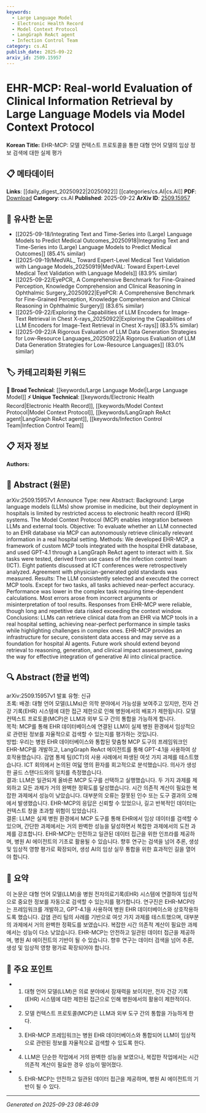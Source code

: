 ```yaml
---
keywords:
  - Large Language Model
  - Electronic Health Record
  - Model Context Protocol
  - LangGraph ReAct agent
  - Infection Control Team
category: cs.AI
publish_date: 2025-09-22
arxiv_id: 2509.15957
---
```


<!-- KEYWORD_LINKING_METADATA:
{
  "processed_timestamp": "2025-09-23T08:46:09.875989",
  "vocabulary_version": "1.0",
  "selected_keywords": [
    "Large Language Model",
    "Electronic Health Record",
    "Model Context Protocol",
    "LangGraph ReAct agent",
    "Infection Control Team"
  ],
  "rejected_keywords": [],
  "similarity_scores": {
    "Large Language Model": 0.85,
    "Electronic Health Record": 0.78,
    "Model Context Protocol": 0.8,
    "LangGraph ReAct agent": 0.77,
    "Infection Control Team": 0.75
  },
  "extraction_method": "AI_prompt_based",
  "budget_applied": true,
  "candidates_json": {
    "candidates": [
      {
        "surface": "Large Language Models",
        "canonical": "Large Language Model",
        "aliases": [
          "LLM",
          "Language Model"
        ],
        "category": "broad_technical",
        "rationale": "Connects to existing discussions on the use of large language models in various domains.",
        "novelty_score": 0.3,
        "connectivity_score": 0.9,
        "specificity_score": 0.7,
        "link_intent_score": 0.85
      },
      {
        "surface": "Electronic Health Record",
        "canonical": "Electronic Health Record",
        "aliases": [
          "EHR"
        ],
        "category": "unique_technical",
        "rationale": "Central to the study's context, linking healthcare data systems with AI applications.",
        "novelty_score": 0.65,
        "connectivity_score": 0.75,
        "specificity_score": 0.8,
        "link_intent_score": 0.78
      },
      {
        "surface": "Model Context Protocol",
        "canonical": "Model Context Protocol",
        "aliases": [
          "MCP"
        ],
        "category": "unique_technical",
        "rationale": "A novel framework introduced in the paper for integrating LLMs with EHR systems.",
        "novelty_score": 0.7,
        "connectivity_score": 0.6,
        "specificity_score": 0.85,
        "link_intent_score": 0.8
      },
      {
        "surface": "LangGraph ReAct agent",
        "canonical": "LangGraph ReAct agent",
        "aliases": [],
        "category": "unique_technical",
        "rationale": "Specific tool used in the study for interaction with the EHR-MCP framework.",
        "novelty_score": 0.68,
        "connectivity_score": 0.55,
        "specificity_score": 0.82,
        "link_intent_score": 0.77
      },
      {
        "surface": "Infection Control Team",
        "canonical": "Infection Control Team",
        "aliases": [
          "ICT"
        ],
        "category": "unique_technical",
        "rationale": "Represents a specific use case and application context within the study.",
        "novelty_score": 0.6,
        "connectivity_score": 0.5,
        "specificity_score": 0.78,
        "link_intent_score": 0.75
      }
    ],
    "ban_list_suggestions": [
      "hospital setting",
      "retrieval",
      "integration"
    ]
  },
  "decisions": [
    {
      "candidate_surface": "Large Language Models",
      "resolved_canonical": "Large Language Model",
      "decision": "linked",
      "scores": {
        "novelty": 0.3,
        "connectivity": 0.9,
        "specificity": 0.7,
        "link_intent": 0.85
      }
    },
    {
      "candidate_surface": "Electronic Health Record",
      "resolved_canonical": "Electronic Health Record",
      "decision": "linked",
      "scores": {
        "novelty": 0.65,
        "connectivity": 0.75,
        "specificity": 0.8,
        "link_intent": 0.78
      }
    },
    {
      "candidate_surface": "Model Context Protocol",
      "resolved_canonical": "Model Context Protocol",
      "decision": "linked",
      "scores": {
        "novelty": 0.7,
        "connectivity": 0.6,
        "specificity": 0.85,
        "link_intent": 0.8
      }
    },
    {
      "candidate_surface": "LangGraph ReAct agent",
      "resolved_canonical": "LangGraph ReAct agent",
      "decision": "linked",
      "scores": {
        "novelty": 0.68,
        "connectivity": 0.55,
        "specificity": 0.82,
        "link_intent": 0.77
      }
    },
    {
      "candidate_surface": "Infection Control Team",
      "resolved_canonical": "Infection Control Team",
      "decision": "linked",
      "scores": {
        "novelty": 0.6,
        "connectivity": 0.5,
        "specificity": 0.78,
        "link_intent": 0.75
      }
    }
  ]
}
-->

# EHR-MCP: Real-world Evaluation of Clinical Information Retrieval by Large Language Models via Model Context Protocol

**Korean Title:** EHR-MCP: 모델 컨텍스트 프로토콜을 통한 대형 언어 모델의 임상 정보 검색에 대한 실제 평가

## 📋 메타데이터

**Links**: [[daily_digest_20250922|20250922]] [[categories/cs.AI|cs.AI]]
**PDF**: [Download](https://arxiv.org/pdf/2509.15957.pdf)
**Category**: cs.AI
**Published**: 2025-09-22
**ArXiv ID**: [2509.15957](https://arxiv.org/abs/2509.15957)

## 🔗 유사한 논문
- [[2025-09-18/Integrating Text and Time-Series into (Large) Language Models to Predict Medical Outcomes_20250918|Integrating Text and Time-Series into (Large) Language Models to Predict Medical Outcomes]] (85.4% similar)
- [[2025-09-19/MedVAL_ Toward Expert-Level Medical Text Validation with Language Models_20250919|MedVAL: Toward Expert-Level Medical Text Validation with Language Models]] (83.9% similar)
- [[2025-09-22/EyePCR_ A Comprehensive Benchmark for Fine-Grained Perception, Knowledge Comprehension and Clinical Reasoning in Ophthalmic Surgery_20250922|EyePCR: A Comprehensive Benchmark for Fine-Grained Perception, Knowledge Comprehension and Clinical Reasoning in Ophthalmic Surgery]] (83.6% similar)
- [[2025-09-22/Exploring the Capabilities of LLM Encoders for Image-Text Retrieval in Chest X-rays_20250922|Exploring the Capabilities of LLM Encoders for Image-Text Retrieval in Chest X-rays]] (83.5% similar)
- [[2025-09-22/A Rigorous Evaluation of LLM Data Generation Strategies for Low-Resource Languages_20250922|A Rigorous Evaluation of LLM Data Generation Strategies for Low-Resource Languages]] (83.0% similar)

## 🏷️ 카테고리화된 키워드
**🧠 Broad Technical**: [[keywords/Large Language Model|Large Language Model]]
**⚡ Unique Technical**: [[keywords/Electronic Health Record|Electronic Health Record]], [[keywords/Model Context Protocol|Model Context Protocol]], [[keywords/LangGraph ReAct agent|LangGraph ReAct agent]], [[keywords/Infection Control Team|Infection Control Team]]

## 📋 저자 정보

**Authors:** 

## 📄 Abstract (원문)

arXiv:2509.15957v1 Announce Type: new 
Abstract: Background: Large language models (LLMs) show promise in medicine, but their deployment in hospitals is limited by restricted access to electronic health record (EHR) systems. The Model Context Protocol (MCP) enables integration between LLMs and external tools.
  Objective: To evaluate whether an LLM connected to an EHR database via MCP can autonomously retrieve clinically relevant information in a real hospital setting.
  Methods: We developed EHR-MCP, a framework of custom MCP tools integrated with the hospital EHR database, and used GPT-4.1 through a LangGraph ReAct agent to interact with it. Six tasks were tested, derived from use cases of the infection control team (ICT). Eight patients discussed at ICT conferences were retrospectively analyzed. Agreement with physician-generated gold standards was measured.
  Results: The LLM consistently selected and executed the correct MCP tools. Except for two tasks, all tasks achieved near-perfect accuracy. Performance was lower in the complex task requiring time-dependent calculations. Most errors arose from incorrect arguments or misinterpretation of tool results. Responses from EHR-MCP were reliable, though long and repetitive data risked exceeding the context window.
  Conclusions: LLMs can retrieve clinical data from an EHR via MCP tools in a real hospital setting, achieving near-perfect performance in simple tasks while highlighting challenges in complex ones. EHR-MCP provides an infrastructure for secure, consistent data access and may serve as a foundation for hospital AI agents. Future work should extend beyond retrieval to reasoning, generation, and clinical impact assessment, paving the way for effective integration of generative AI into clinical practice.

## 🔍 Abstract (한글 번역)

arXiv:2509.15957v1 발표 유형: 신규  
초록: 배경: 대형 언어 모델(LLMs)은 의학 분야에서 가능성을 보여주고 있지만, 전자 건강 기록(EHR) 시스템에 대한 접근 제한으로 인해 병원에서의 배포가 제한됩니다. 모델 컨텍스트 프로토콜(MCP)은 LLM과 외부 도구 간의 통합을 가능하게 합니다.  
목적: MCP를 통해 EHR 데이터베이스에 연결된 LLM이 실제 병원 환경에서 임상적으로 관련된 정보를 자율적으로 검색할 수 있는지를 평가하는 것입니다.  
방법: 우리는 병원 EHR 데이터베이스와 통합된 맞춤형 MCP 도구의 프레임워크인 EHR-MCP를 개발하고, LangGraph ReAct 에이전트를 통해 GPT-4.1을 사용하여 상호작용했습니다. 감염 통제 팀(ICT)의 사용 사례에서 파생된 여섯 가지 과제를 테스트했습니다. ICT 회의에서 논의된 여덟 명의 환자를 회고적으로 분석했습니다. 의사가 생성한 골드 스탠다드와의 일치를 측정했습니다.  
결과: LLM은 일관되게 올바른 MCP 도구를 선택하고 실행했습니다. 두 가지 과제를 제외하고 모든 과제가 거의 완벽한 정확도를 달성했습니다. 시간 의존적 계산이 필요한 복잡한 과제에서 성능이 낮았습니다. 대부분의 오류는 잘못된 인수 또는 도구 결과의 오해에서 발생했습니다. EHR-MCP의 응답은 신뢰할 수 있었으나, 길고 반복적인 데이터는 컨텍스트 창을 초과할 위험이 있었습니다.  
결론: LLM은 실제 병원 환경에서 MCP 도구를 통해 EHR에서 임상 데이터를 검색할 수 있으며, 간단한 과제에서는 거의 완벽한 성능을 달성하면서 복잡한 과제에서의 도전 과제를 강조합니다. EHR-MCP는 안전하고 일관된 데이터 접근을 위한 인프라를 제공하며, 병원 AI 에이전트의 기초로 활용될 수 있습니다. 향후 연구는 검색을 넘어 추론, 생성 및 임상적 영향 평가로 확장되어, 생성 AI의 임상 실무 통합을 위한 효과적인 길을 열어야 합니다.

## 📝 요약

이 논문은 대형 언어 모델(LLM)을 병원 전자의료기록(EHR) 시스템에 연결하여 임상적으로 중요한 정보를 자동으로 검색할 수 있는지를 평가합니다. 연구진은 EHR-MCP라는 프레임워크를 개발하고, GPT-4.1을 사용하여 병원 EHR 데이터베이스와 상호작용하도록 했습니다. 감염 관리 팀의 사례를 기반으로 여섯 가지 과제를 테스트했으며, 대부분의 과제에서 거의 완벽한 정확도를 보였습니다. 복잡한 시간 의존적 계산이 필요한 과제에서는 성능이 다소 낮았습니다. EHR-MCP는 안전하고 일관된 데이터 접근을 제공하며, 병원 AI 에이전트의 기반이 될 수 있습니다. 향후 연구는 데이터 검색을 넘어 추론, 생성 및 임상적 영향 평가로 확장되어야 합니다.

## 🎯 주요 포인트

- 1. 대형 언어 모델(LLM)은 의료 분야에서 잠재력을 보이지만, 전자 건강 기록(EHR) 시스템에 대한 제한된 접근으로 인해 병원에서의 활용이 제한적이다.
- 2. 모델 컨텍스트 프로토콜(MCP)은 LLM과 외부 도구 간의 통합을 가능하게 한다.
- 3. EHR-MCP 프레임워크는 병원 EHR 데이터베이스와 통합되어 LLM이 임상적으로 관련된 정보를 자율적으로 검색할 수 있도록 한다.
- 4. LLM은 단순한 작업에서 거의 완벽한 성능을 보였으나, 복잡한 작업에서는 시간 의존적 계산이 필요한 경우 성능이 떨어졌다.
- 5. EHR-MCP는 안전하고 일관된 데이터 접근을 제공하며, 병원 AI 에이전트의 기반이 될 수 있다.


---

*Generated on 2025-09-23 08:46:09*